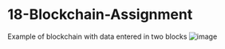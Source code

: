 # 18-Blockchain-Assignment
Example of blockchain with data entered in two blocks
![image](https://user-images.githubusercontent.com/106042828/215297070-7355853a-860b-4b5b-81bc-5dad66c9e2f7.png)
